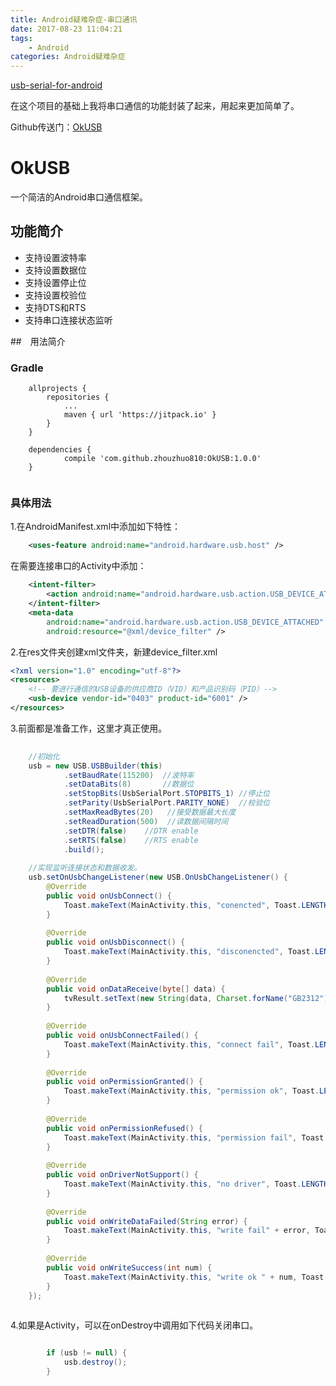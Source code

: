 ```yaml
---
title: Android疑难杂症-串口通讯
date: 2017-08-23 11:04:21
tags:
	- Android
categories: Android疑难杂症
---
```


[usb-serial-for-android](https://github.com/mik3y/usb-serial-for-android)

在这个项目的基础上我将串口通信的功能封装了起来，用起来更加简单了。

Github传送门：[OkUSB](https://github.com/zhouzhuo810/OkUSB)

# OkUSB
一个简洁的Android串口通信框架。

## 功能简介

- 支持设置波特率
- 支持设置数据位
- 支持设置停止位
- 支持设置校验位
- 支持DTS和RTS
- 支持串口连接状态监听


<!-- more -->

##　用法简介

### Gradle

```
    allprojects {
        repositories {
            ...
            maven { url 'https://jitpack.io' }
        }
    }

    dependencies {
            compile 'com.github.zhouzhuo810:OkUSB:1.0.0'
    }


```

### 具体用法

1.在AndroidManifest.xml中添加如下特性：

```xml
    <uses-feature android:name="android.hardware.usb.host" />
```

在需要连接串口的Activity中添加：

```xml
    <intent-filter>
        <action android:name="android.hardware.usb.action.USB_DEVICE_ATTACHED" />
    </intent-filter>
    <meta-data
        android:name="android.hardware.usb.action.USB_DEVICE_ATTACHED"
        android:resource="@xml/device_filter" />
```

2.在res文件夹创建xml文件夹，新建device_filter.xml

```xml
<?xml version="1.0" encoding="utf-8"?>
<resources>
    <!-- 要进行通信的USB设备的供应商ID（VID）和产品识别码（PID）-->
    <usb-device vendor-id="0403" product-id="6001" />
</resources>
```

3.前面都是准备工作，这里才真正使用。

```java
  
    //初始化
    usb = new USB.USBBuilder(this)
            .setBaudRate(115200)  //波特率
            .setDataBits(8)       //数据位
            .setStopBits(UsbSerialPort.STOPBITS_1) //停止位
            .setParity(UsbSerialPort.PARITY_NONE)  //校验位
            .setMaxReadBytes(20)   //接受数据最大长度
            .setReadDuration(500)  //读数据间隔时间
            .setDTR(false)    //DTR enable
            .setRTS(false)    //RTS enable
            .build();
  
    //实现监听连接状态和数据收发。
    usb.setOnUsbChangeListener(new USB.OnUsbChangeListener() {
        @Override
        public void onUsbConnect() {
            Toast.makeText(MainActivity.this, "conencted", Toast.LENGTH_SHORT).show();
        }
  
        @Override
        public void onUsbDisconnect() {
            Toast.makeText(MainActivity.this, "disconencted", Toast.LENGTH_SHORT).show();
        }
  
        @Override
        public void onDataReceive(byte[] data) {
            tvResult.setText(new String(data, Charset.forName("GB2312")));
        }
  
        @Override
        public void onUsbConnectFailed() {
            Toast.makeText(MainActivity.this, "connect fail", Toast.LENGTH_SHORT).show();
        }
  
        @Override
        public void onPermissionGranted() {
            Toast.makeText(MainActivity.this, "permission ok", Toast.LENGTH_SHORT).show();
        }
  
        @Override
        public void onPermissionRefused() {
            Toast.makeText(MainActivity.this, "permission fail", Toast.LENGTH_SHORT).show();
        }
  
        @Override
        public void onDriverNotSupport() {
            Toast.makeText(MainActivity.this, "no driver", Toast.LENGTH_SHORT).show();
        }
  
        @Override
        public void onWriteDataFailed(String error) {
            Toast.makeText(MainActivity.this, "write fail" + error, Toast.LENGTH_SHORT).show();
        }
  
        @Override
        public void onWriteSuccess(int num) {
            Toast.makeText(MainActivity.this, "write ok " + num, Toast.LENGTH_SHORT).show();
        }
    });
  
```

4.如果是Activity，可以在onDestroy中调用如下代码关闭串口。

```java

        if (usb != null) {
            usb.destroy();
        }

```

